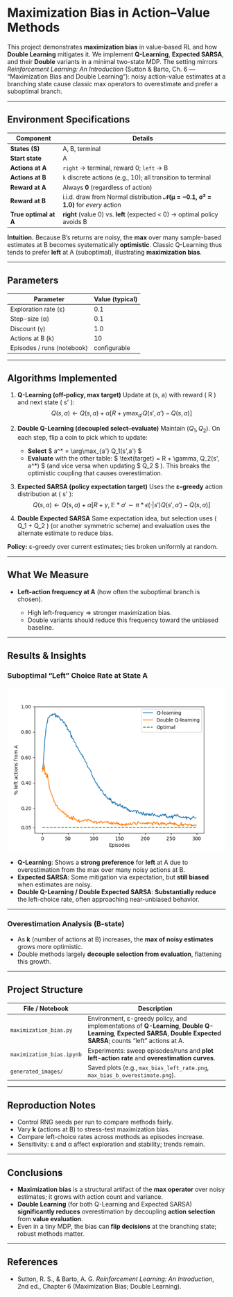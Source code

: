 # **Maximization Bias in Action–Value Methods**

This project demonstrates **maximization bias** in value-based RL and how **Double Learning** mitigates it. We implement **Q-Learning**, **Expected SARSA**, and their **Double** variants in a minimal two-state MDP. The setting mirrors *Reinforcement Learning: An Introduction* (Sutton & Barto, Ch. 6 — “Maximization Bias and Double Learning”): noisy action-value estimates at a branching state cause classic max operators to overestimate and prefer a suboptimal branch.

---

## **Environment Specifications**

| Component             | Details                                                                            |
| --------------------- | ---------------------------------------------------------------------------------- |
| **States (S)**        | A, B, terminal                                                                     |
| **Start state**       | A                                                                                  |
| **Actions at A**      | `right` → terminal, reward 0; `left` → B                                           |
| **Actions at B**      | `k` discrete actions (e.g., 10); all transition to terminal                        |
| **Reward at A**       | Always **0** (regardless of action)                                                |
| **Reward at B**       | i.i.d. draw from Normal distribution **𝒩(μ = −0.1, σ² = 1.0)** for *every* action |
| **True optimal at A** | **right** (value 0) vs. **left** (expected < 0) → optimal policy avoids B          |

**Intuition.** Because B’s returns are noisy, the **max** over many sample-based estimates at B becomes systematically **optimistic**. Classic Q-Learning thus tends to prefer **left** at A (suboptimal), illustrating **maximization bias**.

---

## **Parameters**

| Parameter                  | Value (typical) |
| -------------------------- | --------------- |
| Exploration rate (ε)       | 0.1             |
| Step-size (α)              | 0.1             |
| Discount (γ)               | 1.0             |
| Actions at B (k)           | 10              |
| Episodes / runs (notebook) | configurable    |

---

## **Algorithms Implemented**

1. **Q-Learning (off-policy, max target)**
   Update at ⟨s, a⟩ with reward ( R ) and next state ( s' ):
   $$
   Q(s,a) \leftarrow Q(s,a) + \alpha \Big[ R + \gamma \max_{a'} Q(s',a') - Q(s,a) \Big]
   $$

2. **Double Q-Learning (decoupled select–evaluate)**
   Maintain $( Q_1, Q_2 )$. On each step, flip a coin to pick which to update:

   * **Select** $ a^* = \arg\max_{a'} Q_1(s',a') $
   * **Evaluate** with the other table: $ \text{target} = R + \gamma, Q_2(s', a^*) $
     (and vice versa when updating $ Q_2 $ ).
     This breaks the optimistic coupling that causes overestimation.

3. **Expected SARSA (policy expectation target)**
   Uses the **ε-greedy** action distribution at ( s' ):
   $$
   Q(s,a) \leftarrow Q(s,a) + \alpha \Big[ R + \gamma, \mathbb{E}*{a'\sim\pi*\epsilon(\cdot|s')} Q(s',a') - Q(s,a) \Big]
   $$

4. **Double Expected SARSA**
   Same expectation idea, but selection uses ( Q_1 + Q_2 ) (or another symmetric scheme) and evaluation uses the alternate estimate to reduce bias.

**Policy:** ε-greedy over current estimates; ties broken uniformly at random.

---

## **What We Measure**

* **Left-action frequency at A** (how often the suboptimal branch is chosen).

  * High left-frequency ⇒ stronger maximization bias.
  * Double variants should reduce this frequency toward the unbiased baseline.

---

## **Results & Insights**

### **Suboptimal “Left” Choice Rate at State A**

<img src="generated_images/figure_6_5.png" alt="Left rate vs episodes / methods" width="600">

* **Q-Learning**: Shows a **strong preference** for **left** at A due to overestimation from the max over many noisy actions at B.
* **Expected SARSA**: Some mitigation via expectation, but **still biased** when estimates are noisy.
* **Double Q-Learning / Double Expected SARSA**: **Substantially reduce** the left-choice rate, often approaching near-unbiased behavior.

---

### **Overestimation Analysis (B-state)**

* As **k** (number of actions at B) increases, the **max of noisy estimates** grows more optimistic.
* Double methods largely **decouple selection from evaluation**, flattening this growth.

---

## **Project Structure**

| File / Notebook           | Description                                                                                                                                                            |
| ------------------------- | ---------------------------------------------------------------------------------------------------------------------------------------------------------------------- |
| `maximization_bias.py`    | Environment, ε-greedy policy, and implementations of **Q-Learning**, **Double Q-Learning**, **Expected SARSA**, **Double Expected SARSA**; counts “left” actions at A. |
| `maximization_bias.ipynb` | Experiments: sweep episodes/runs and **plot left-action rate** and **overestimation curves**.                                                                          |
| `generated_images/`       | Saved plots (e.g., `max_bias_left_rate.png`, `max_bias_b_overestimate.png`).                                                                                           |

---

## **Reproduction Notes**

* Control RNG seeds per run to compare methods fairly.
* Vary **k** (actions at B) to stress-test maximization bias.
* Compare left-choice rates across methods as episodes increase.
* Sensitivity: ε and α affect exploration and stability; trends remain.

---

## **Conclusions**

* **Maximization bias** is a structural artifact of the **max operator** over noisy estimates; it grows with action count and variance.
* **Double Learning** (for both Q-Learning and Expected SARSA) **significantly reduces** overestimation by decoupling **action selection** from **value evaluation**.
* Even in a tiny MDP, the bias can **flip decisions** at the branching state; robust methods matter.

---

## **References**

* Sutton, R. S., & Barto, A. G. *Reinforcement Learning: An Introduction*, 2nd ed., Chapter 6 (Maximization Bias; Double Learning).

